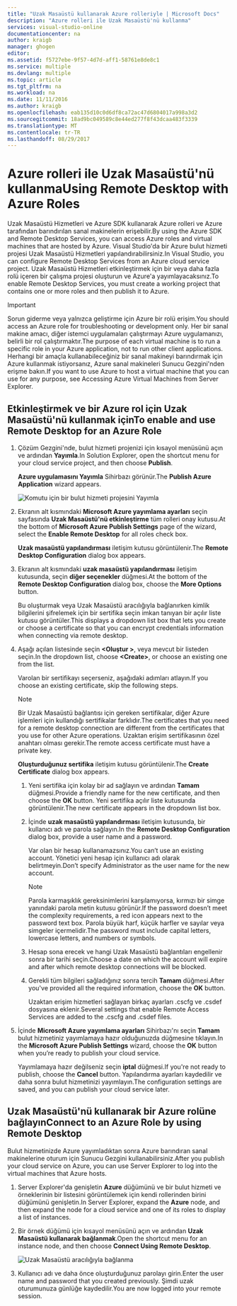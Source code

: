 ```yaml
---
title: "Uzak Masaüstü kullanarak Azure rolleriyle | Microsoft Docs"
description: "Azure rolleri ile Uzak Masaüstü'nü kullanma"
services: visual-studio-online
documentationcenter: na
author: kraigb
manager: ghogen
editor: 
ms.assetid: f5727ebe-9f57-4d7d-aff1-58761e8de8c1
ms.service: multiple
ms.devlang: multiple
ms.topic: article
ms.tgt_pltfrm: na
ms.workload: na
ms.date: 11/11/2016
ms.author: kraigb
ms.openlocfilehash: eab135d10c0d6df8ca72ac47d6804017a998a3d2
ms.sourcegitcommit: 18ad9bc049589c8e44ed277f8f43dcaa483f3339
ms.translationtype: MT
ms.contentlocale: tr-TR
ms.lasthandoff: 08/29/2017
---
```

# <a name="using-remote-desktop-with-azure-roles"></a><span data-ttu-id="ee414-103">Azure rolleri ile Uzak Masaüstü'nü kullanma</span><span class="sxs-lookup"><span data-stu-id="ee414-103">Using Remote Desktop with Azure Roles</span></span>
<span data-ttu-id="ee414-104">Uzak Masaüstü Hizmetleri ve Azure SDK kullanarak Azure rolleri ve Azure tarafından barındırılan sanal makinelerin erişebilir.</span><span class="sxs-lookup"><span data-stu-id="ee414-104">By using the Azure SDK and Remote Desktop Services, you can access Azure roles and virtual machines that are hosted by Azure.</span></span> <span data-ttu-id="ee414-105">Visual Studio'da bir Azure bulut hizmeti projesi Uzak Masaüstü Hizmetleri yapılandırabilirsiniz.</span><span class="sxs-lookup"><span data-stu-id="ee414-105">In Visual Studio, you can configure Remote Desktop Services from an Azure cloud service project.</span></span> <span data-ttu-id="ee414-106">Uzak Masaüstü Hizmetleri etkinleştirmek için bir veya daha fazla rolü içeren bir çalışma projesi oluşturun ve Azure'a yayımlayacaksınız.</span><span class="sxs-lookup"><span data-stu-id="ee414-106">To enable Remote Desktop Services, you must create a working project that contains one or more roles and then publish it to Azure.</span></span>

> [!IMPORTANT]
> <span data-ttu-id="ee414-107">Sorun giderme veya yalnızca geliştirme için Azure bir rolü erişim.</span><span class="sxs-lookup"><span data-stu-id="ee414-107">You should access an Azure role for troubleshooting or development only.</span></span> <span data-ttu-id="ee414-108">Her bir sanal makine amacı, diğer istemci uygulamaları çalıştırmayı Azure uygulamanızı, belirli bir rol çalıştırmaktır.</span><span class="sxs-lookup"><span data-stu-id="ee414-108">The purpose of each virtual machine is to run a specific role in your Azure application, not to run other client applications.</span></span> <span data-ttu-id="ee414-109">Herhangi bir amaçla kullanabileceğiniz bir sanal makineyi barındırmak için Azure kullanmak istiyorsanız, Azure sanal makineleri Sunucu Gezgini'nden erişme bakın.</span><span class="sxs-lookup"><span data-stu-id="ee414-109">If you want to use Azure to host a virtual machine that you can use for any purpose, see Accessing Azure Virtual Machines from Server Explorer.</span></span>
> 
> 

## <a name="to-enable-and-use-remote-desktop-for-an-azure-role"></a><span data-ttu-id="ee414-110">Etkinleştirmek ve bir Azure rol için Uzak Masaüstü'nü kullanmak için</span><span class="sxs-lookup"><span data-stu-id="ee414-110">To enable and use Remote Desktop for an Azure Role</span></span>
1. <span data-ttu-id="ee414-111">Çözüm Gezgini'nde, bulut hizmeti projenizi için kısayol menüsünü açın ve ardından **Yayımla**.</span><span class="sxs-lookup"><span data-stu-id="ee414-111">In Solution Explorer, open the shortcut menu for your cloud service project, and then choose **Publish**.</span></span>
   
    <span data-ttu-id="ee414-112">**Azure uygulamasını Yayımla** Sihirbazı görünür.</span><span class="sxs-lookup"><span data-stu-id="ee414-112">The **Publish Azure Application** wizard appears.</span></span>
   
    ![Komutu için bir bulut hizmeti projesini Yayımla](./media/vs-azure-tools-remote-desktop-roles/IC799161.png)
2. <span data-ttu-id="ee414-114">Ekranın alt kısmındaki **Microsoft Azure yayımlama ayarları** seçin sayfasında **Uzak Masaüstü'nü etkinleştirme** tüm rolleri onay kutusu.</span><span class="sxs-lookup"><span data-stu-id="ee414-114">At the bottom of **Microsoft Azure Publish Settings** page of the wizard, select the **Enable Remote Desktop** for all roles check box.</span></span> 
   
    <span data-ttu-id="ee414-115">**Uzak masaüstü yapılandırması** iletişim kutusu görüntülenir.</span><span class="sxs-lookup"><span data-stu-id="ee414-115">The **Remote Desktop Configuration** dialog box appears.</span></span>
3. <span data-ttu-id="ee414-116">Ekranın alt kısmındaki **uzak masaüstü yapılandırması** iletişim kutusunda, seçin **diğer seçenekler** düğmesi.</span><span class="sxs-lookup"><span data-stu-id="ee414-116">At the bottom of the **Remote Desktop Configuration** dialog box, choose the **More Options** button.</span></span> 
   
    <span data-ttu-id="ee414-117">Bu oluşturmak veya Uzak Masaüstü aracılığıyla bağlanırken kimlik bilgilerini şifrelemek için bir sertifika seçin imkan tanıyan bir açılır liste kutusu görüntüler.</span><span class="sxs-lookup"><span data-stu-id="ee414-117">This displays a dropdown list box that lets you create or choose a certificate so that you can encrypt credentials information when connecting via remote desktop.</span></span>
4. <span data-ttu-id="ee414-118">Aşağı açılan listesinde seçin  **&lt;Oluştur >**, veya mevcut bir listeden seçin.</span><span class="sxs-lookup"><span data-stu-id="ee414-118">In the dropdown list, choose **&lt;Create>**, or choose an existing one from the list.</span></span> 
   
    <span data-ttu-id="ee414-119">Varolan bir sertifikayı seçerseniz, aşağıdaki adımları atlayın.</span><span class="sxs-lookup"><span data-stu-id="ee414-119">If you choose an existing certificate, skip the following steps.</span></span>
   
   > [!NOTE]
   > <span data-ttu-id="ee414-120">Bir Uzak Masaüstü bağlantısı için gereken sertifikalar, diğer Azure işlemleri için kullandığı sertifikalar farklıdır.</span><span class="sxs-lookup"><span data-stu-id="ee414-120">The certificates that you need for a remote desktop connection are different from the certificates that you use for other Azure operations.</span></span> <span data-ttu-id="ee414-121">Uzaktan erişim sertifikasının özel anahtarı olması gerekir.</span><span class="sxs-lookup"><span data-stu-id="ee414-121">The remote access certificate must have a private key.</span></span>
   > 
   > 
   
    <span data-ttu-id="ee414-122">**Oluşturduğunuz sertifika** iletişim kutusu görüntülenir.</span><span class="sxs-lookup"><span data-stu-id="ee414-122">The **Create Certificate** dialog box appears.</span></span>
   
   1. <span data-ttu-id="ee414-123">Yeni sertifika için kolay bir ad sağlayın ve ardından **Tamam** düğmesi.</span><span class="sxs-lookup"><span data-stu-id="ee414-123">Provide a friendly name for the new certificate, and then choose the **OK** button.</span></span> <span data-ttu-id="ee414-124">Yeni sertifika açılır liste kutusunda görüntülenir.</span><span class="sxs-lookup"><span data-stu-id="ee414-124">The new certificate appears in the dropdown list box.</span></span>
   2. <span data-ttu-id="ee414-125">İçinde **uzak masaüstü yapılandırması** iletişim kutusunda, bir kullanıcı adı ve parola sağlayın.</span><span class="sxs-lookup"><span data-stu-id="ee414-125">In the **Remote Desktop Configuration** dialog box, provide a user name and a password.</span></span>
      
       <span data-ttu-id="ee414-126">Var olan bir hesap kullanamazsınız.</span><span class="sxs-lookup"><span data-stu-id="ee414-126">You can’t use an existing account.</span></span> <span data-ttu-id="ee414-127">Yönetici yeni hesap için kullanıcı adı olarak belirtmeyin.</span><span class="sxs-lookup"><span data-stu-id="ee414-127">Don’t specify Administrator as the user name for the new account.</span></span>
      
      > [!NOTE]
      > <span data-ttu-id="ee414-128">Parola karmaşıklık gereksinimlerini karşılamıyorsa, kırmızı bir simge yanındaki parola metin kutusu görünür.</span><span class="sxs-lookup"><span data-stu-id="ee414-128">If the password doesn’t meet the complexity requirements, a red icon appears next to the password text box.</span></span> <span data-ttu-id="ee414-129">Parola büyük harf, küçük harfler ve sayılar veya simgeler içermelidir.</span><span class="sxs-lookup"><span data-stu-id="ee414-129">The password must include capital letters, lowercase letters, and numbers or symbols.</span></span>
      > 
      > 
   3. <span data-ttu-id="ee414-130">Hesap sona erecek ve hangi Uzak Masaüstü bağlantıları engellenir sonra bir tarihi seçin.</span><span class="sxs-lookup"><span data-stu-id="ee414-130">Choose a date on which the account will expire and after which remote desktop connections will be blocked.</span></span>
   4. <span data-ttu-id="ee414-131">Gerekli tüm bilgileri sağladığınız sonra tercih **Tamam** düğmesi.</span><span class="sxs-lookup"><span data-stu-id="ee414-131">After you've provided all the required information, choose the **OK** button.</span></span>
      
       <span data-ttu-id="ee414-132">Uzaktan erişim hizmetleri sağlayan birkaç ayarları .cscfg ve .csdef dosyasına eklenir.</span><span class="sxs-lookup"><span data-stu-id="ee414-132">Several settings that enable Remote Access Services are added to the .cscfg and .csdef files.</span></span>
5. <span data-ttu-id="ee414-133">İçinde **Microsoft Azure yayımlama ayarları** Sihirbazı'nı seçin **Tamam** bulut hizmetiniz yayımlamaya hazır olduğunuzda düğmesine tıklayın.</span><span class="sxs-lookup"><span data-stu-id="ee414-133">In the **Microsoft Azure Publish Settings** wizard, choose the **OK** button when you’re ready to publish your cloud service.</span></span>
   
    <span data-ttu-id="ee414-134">Yayımlamaya hazır değilseniz seçin **iptal** düğmesi.</span><span class="sxs-lookup"><span data-stu-id="ee414-134">If you're not ready to publish, choose the **Cancel** button.</span></span> <span data-ttu-id="ee414-135">Yapılandırma ayarları kaydedilir ve daha sonra bulut hizmetinizi yayımlayın.</span><span class="sxs-lookup"><span data-stu-id="ee414-135">The configuration settings are saved, and you can publish your cloud service later.</span></span>

## <a name="connect-to-an-azure-role-by-using-remote-desktop"></a><span data-ttu-id="ee414-136">Uzak Masaüstü'nü kullanarak bir Azure rolüne bağlayın</span><span class="sxs-lookup"><span data-stu-id="ee414-136">Connect to an Azure Role by using Remote Desktop</span></span>
<span data-ttu-id="ee414-137">Bulut hizmetinizde Azure yayımladıktan sonra Azure barındıran sanal makinelerine oturum için Sunucu Gezgini kullanabilirsiniz.</span><span class="sxs-lookup"><span data-stu-id="ee414-137">After you publish your cloud service on Azure, you can use Server Explorer to log into the virtual machines that Azure hosts.</span></span> 

1. <span data-ttu-id="ee414-138">Server Explorer'da genişletin **Azure** düğümünü ve bir bulut hizmeti ve örneklerinin bir listesini görüntülemek için kendi rollerinden birini düğümünü genişletin.</span><span class="sxs-lookup"><span data-stu-id="ee414-138">In Server Explorer, expand the **Azure** node, and then expand the node for a cloud service and one of its roles to display a list of instances.</span></span>
2. <span data-ttu-id="ee414-139">Bir örnek düğümü için kısayol menüsünü açın ve ardından **Uzak Masaüstü kullanarak bağlanmak**.</span><span class="sxs-lookup"><span data-stu-id="ee414-139">Open the shortcut menu for an instance node, and then choose **Connect Using Remote Desktop**.</span></span>
   
    ![Uzak Masaüstü aracılığıyla bağlanma](./media/vs-azure-tools-remote-desktop-roles/IC799162.png)
3. <span data-ttu-id="ee414-141">Kullanıcı adı ve daha önce oluşturduğunuz parolayı girin.</span><span class="sxs-lookup"><span data-stu-id="ee414-141">Enter the user name and password that you created previously.</span></span> <span data-ttu-id="ee414-142">Şimdi uzak oturumunuza günlüğe kaydedilir.</span><span class="sxs-lookup"><span data-stu-id="ee414-142">You are now logged into your remote session.</span></span>

